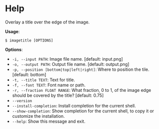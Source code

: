 # Help

Overlay a title over the edge of the image.

**Usage**:

```console
$ imagetitle [OPTIONS]
```

**Options**:

* `-i, --input PATH`: Image file name.  [default: input.png]
* `-o, --output PATH`: Output file name.  [default: output.png]
* `-p, --position [bottom|top|left|right]`: Where to position the tile.  [default: bottom]
* `-t, --title TEXT`: Text for title.
* `-f, --font TEXT`: Font name or path.
* `-r, --fraction FLOAT RANGE`: What fraction, 0 to 1, of the image edge should be covered by the title?  [default: 0.75]
* `--version`
* `--install-completion`: Install completion for the current shell.
* `--show-completion`: Show completion for the current shell, to copy it or customize the installation.
* `--help`: Show this message and exit.
